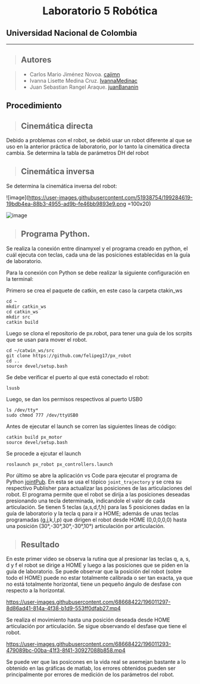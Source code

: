 <h1 align="center"> Laboratorio 5 Robótica </h1>

## Universidad Nacional de Colombia
-------------------------------------------------------------
> ## Autores

  > - Carlos Mario Jiménez Novoa. [cajimn](https://github.com/cajimn)
  > - Ivanna Lisette Medina Cruz. [IvannaMedinac](https://github.com/IvannaMedinaC)
  > - Juan Sebastian Rangel Araque. [juanBananin](https://github.com/juanBananin)


## Procedimiento

> ## Cinemática directa
Debido a problemas con el robot, se debió usar un robot diferente al que se uso en la anterior práctica de laboratorio, por lo tanto la cinemática directa cambia. Se determina la tabla de parámetros DH del robot


> ## Cinemática inversa
Se determina la cinemática inversa del robot:

![image](https://user-images.githubusercontent.com/51938754/199284619-19bdb4ea-88b3-4955-ad9b-fe46bb9893e9.png =100x20)

![image](https://user-images.githubusercontent.com/51938754/199284504-9126cdfe-6def-4ad2-9f52-db73e5216b20.png)


> ## Programa Python.
Se realiza la conexión entre dinamyxel y el programa creado en python, el cuál ejecuta con teclas, cada una de las posiciones establecidas en la guía de laboratorio. 

Para la conexión con Python se debe realizar la siguiente configuración en la terminal:

Primero se crea el paquete de catkin, en este caso la carpeta ctakin_ws

```shell
cd ~
mkdir catkin_ws
cd catkin_ws
mkdir src
catkin build
```

Luego se clona el repositorio de px.robot, para tener una guía de los scrpits que se usan para mover el robot.
```shell
cd ~/catwin_ws/src
git clone https://github.com/felipeg17/px_robot
cd ..
source devel/setup.bash
```

Se debe verificar el puerto al que está conectado el robot:
```shell
lsusb
```
Luego, se dan los permisos respectivos al puerto USB0
```shell
ls /dev/tty*
sudo chmod 777 /dev/ttyUSB0
```
Antes de ejecutar el launch se corren las siguientes líneas de código:
```shell
catkin build px_motor
source devel/setup.bash
```
Se procede a ejcutar el launch
```shell
roslaunch px_robot px_controllers.launch
```
Por último se abre la aplicación vs Code para ejecutar el programa de Python [jointPub](scripts/jointPub.py). En esta se usa el tópico `joint_trajectory` y se crea su respectivo Publisher para actualizar las posiciones de las articulaciones del robot. El programa permite que el robot se dirija a las posiciones deseadas presionando una tecla determinada, indicandole el valor de cada articulación. Se tienen 5 teclas (a,s,d,f,h) para las 5 posiciones dadas en la guía de laboratorio y la tecla q para ir a HOME; además de unas teclas programadas (g,j,k,l,p) que dirigen el robot desde HOME (0,0,0,0,0) hasta una posición (30°,-30°,30°,-30°,10°) articulación por articulación.  

> ## Resultado 




En este primer video se observa la rutina que al presionar las teclas q, a, s, d y f el robot se dirige a HOME y luego a las posiciones que se piden en la guía de laboratorio. Se puede observar que la posición del robot (sobre todo el HOME) puede no estar totalmente calibrada o ser tan exacta, ya que no está totalmente horizontal, tiene un pequeño ángulo de desfase con respecto a la horizontal.

https://user-images.githubusercontent.com/68668422/196011297-8d86ad41-814a-4f38-b1d9-553ff0dfab27.mp4

Se realiza el movimiento hasta una posición deseada desde HOME articulación por articulación. Se sigue observando el desfase que tiene el robot.

https://user-images.githubusercontent.com/68668422/196011293-479089bc-00ba-41f3-8f41-30927088b858.mp4


Se puede ver que las posicones en la vida real se asemejan bastante a lo obtenido en las gráficas de matlab, los errores obtenidos pueden ser principalmente por errores de medición de los parámetros del robot. 

